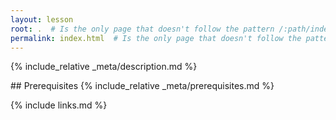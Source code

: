 ```yaml
---
layout: lesson
root: .  # Is the only page that doesn't follow the pattern /:path/index.html
permalink: index.html  # Is the only page that doesn't follow the pattern /:path/index.html
---
```


{% include_relative _meta/description.md %}

<div class="prereq" markdown="1">
## Prerequisites
{% include_relative _meta/prerequisites.md %}
</div>

{% include links.md %}

